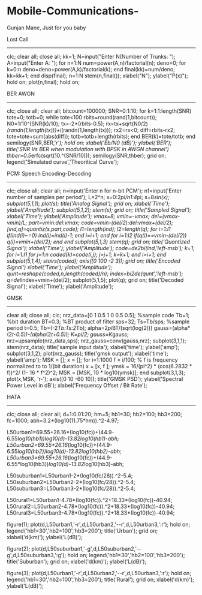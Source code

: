 # Mobile-Communications-
Gunjan Mane, Just for you baby

Lost Call
________________________________________________________________________________________________________
clc;
clear all;
close all;
kk=1;
N=input("Enter N(Number of Trunks: ");
A=input("Enter A: ");
for n=1:N
    num=power(A,n)/factorial(n);
    deno=0;
    for k=0:n
        deno=deno+power(A,k)/factorial(k);
    end
    final(kk)=num/deno;
    kk=kk+1;
end
disp(final);
n=1:N
    stem(n,final());
    xlabel("N");
    ylabel("P(x)");
    hold on;
plot(n,final);
hold on;
 
 
BER AWGN
________________________________________________________________________________________________________
clc;
close all;
clear all;
bitcount=100000;
SNR=0:1:10;
for k=1:1:length(SNR)
    tote=0;
    totb=0;
    while tote<100
        rbits=round(rand(1,bitcount));
        N0=1/10^(SNR(k)/10);
        tx=-2*(rbits-0.5);
        rx=tx+sqrt(N0/2)*(randn(1,length(tx)))+i*(randn(1,length(tx)));
        rx2=rx<0;
        diff=rbits-rx2;
        tote=tote+sum(abs(diff));
        totb=totb+length(rbits);
    end
    BER(k)=tote/totb;
end
semilogy(SNR,BER,'*r');
hold on;
xlabel('Eb/N0 (dB)');
ylabel('BER');
title('SNR Vs BER when modulation with BPSK in AWGN channel')
thber=0.5*erfc(sqrt(10.^(SNR/10)));
semilogy(SNR,thber);
grid on;
legend('Simulated curve','Theoritical Curve');
 
 
PCM: Speech Encoding-Decoding
________________________________________________________________________________________________________
clc;
close all;
clear all;
n=input('Enter n for n-bit PCM');
n1=input('Enter number of samples per period');
L=2^n;
x=0:2*pi/n1:4*pi;
s=8*sin(x);
subplot(5,1,1);
plot(s);
title('Analog Signal');
grid on;
xlabel('Time');
ylabel('Amplitude');
subplot(5,1,2);
stem(s);
grid on;
title('Sampled Signal');
xlabel('Time');
ylabel('Amplitude');
vmax=8;
vmin=-vmax;
del=(vmax-vmin)/L;
part=vmin:del:vmax;
code=vmin-(del/2):del:vmax+(del/2);
[ind,q]=quantiz(s,part,code);
l1=length(ind);
l2=length(q);
for i=1:l1
    if(ind(i)~=0)
        ind(i)=ind(i)-1;
    end
    i=i+1;
end
for i=1:l2
    if(q(i)==vmin-(del/2))
        q(i)=vmin+(del/2);
    end
end
subplot(5,1,3)
stem(q);
grid on;
title('Quantized Signal');
xlabel('Time');
ylabel('Amplitude');
code=de2bi(ind,'left-msb');
k=1;
for i=1:l1
    for j=1:n
        coded(k)=code(i,j);
        j=j+1;
        k=k+1;
    end
    i=i+1;
end
subplot(5,1,4);
stairs(coded);
axis([0 100 -2 3]);
grid on;
title('Encoded Signal')
xlabel('Time');
ylabel('Amplitude');
qunt=reshape(coded,n,length(coded)/n);
index=bi2de(qunt','left-msb');
q=del*index+vmin+(del/2);
subplot(5,1,5);
plot(q);
grid on;
title('Decoded Signal');
xlabel('Time');
ylabel('Amplitude');
 
 
GMSK
________________________________________________________________________________________________________
clear all;
close all;
clc;
nrz_data=[0 1 0.5 1 0 0.5 0.5]; %sample code
Tb=1; %bit duration
BT=0.3; %BT product of filter
sps=32;
Ts=Tb/sps; %sample period
t=0.5;
Tb=(-2*Tb:Ts:2*Tb);
alpha=2*pi*BT/(sqrt(log(2)))
gauss=(alpha*(2*t-0.5))-(alpha*(2*t+0.5));
K=pi/2;
gauss=K*gauss;
nrz=upsample(nrz_data,sps);
nrz_gauss=conv(gauss,nrz);
subplot(3,1,1);
stem(nrz_data);
title('sample input data');
xlabel('time');
ylabel('amp');
subplot(3,1,2);
plot(nrz_gauss);
title('gmsk output');
xlabel('time');
ylabel('amp');
MSK = [];
x = [];
for i=1:1000
    f = i/100;  % f is frequency normalized to to 1/(bit duration)
    x = [x, f ];
    ymsk = 16/(pi^2) * (cos(6.2832 * f))^2/ (1- 16 * f^2)^2;
    MSK = [MSK, 10 * log10(ymsk)];
end
subplot(3,1,3);
plot(x,MSK, 'r-');
axis([0 10 -60 10]);
title('GMSK PSD');
ylabel('Spectral Power Level in dB');
xlabel('Frequency Offset / Bit Rate');
 
 
HATA
________________________________________________________________________________________________________
clc;
close all;
clear all;
d=1:0.01:20;
hm=5;
hb1=30;
hb2=100;
hb3=200;
fc=1000;
abh=3.2*(log10(11.75*hm)).^2-4.97;

L50urban1=69.55+26.16*(log10(fc))+(44.9-6.55*log10(hb1))*log10(d)-13.82*log10(hb1)-abh;
L50urban2=69.55+26.16*(log10(fc))+(44.9-6.55*log10(hb2))*log10(d)-13.82*log10(hb2)-abh;
L50urban3=69.55+26.16*(log10(fc))+(44.9-6.55*log10(hb3))*log10(d)-13.82*log10(hb3)-abh;

L50suburban1=L50urban1-2*(log10(fc/28)).^2-5.4;
L50suburban2=L50urban2-2*(log10(fc/28)).^2-5.4;
L50suburban3=L50urban3-2*(log10(fc/28)).^2-5.4;

L50rural1=L50urban1-4.78*(log10(fc)).^2+18.33*(log10(fc))-40.94;
L50rural2=L50urban2-4.78*(log10(fc)).^2+18.33*(log10(fc))-40.94;
L50rural3=L50urban3-4.78*(log10(fc)).^2+18.33*(log10(fc))-40.94;

figure(1);
plot(d,L50urban1,'-r',d,L50urban2,'--r',d,L50urban3,':r');
hold on;
legend('hb1=30','hb2=100','hb3=200');
title('Urban');
grid on;
xlabel('d(km)');
ylabel('L(dB)');

figure(2);
plot(d,L50suburban1,'-g',d,L50suburban2,'--g',d,L50suburban3,':g');
hold on;
legend('hb1=30','hb2=100','hb3=200');
title('Suburban');
grid on;
xlabel('d(km)');
ylabel('L(dB)');

figure(3);
plot(d,L50urban1,'-r',d,L50urban2,'--r',d,L50urban3,':r');
hold on;
legend('hb1=30','hb2=100','hb3=200');
title('Rural');
grid on;
xlabel('d(km)');
ylabel('L(dB)');

